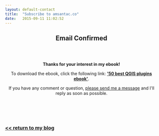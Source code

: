 ```yaml
---
layout: default-contact
title:  "Subscribe to amsantac.co"
date:   2015-09-11 11:02:52
---
```

<header>
<h2>Email Confirmed</h2>
<br>
<br>

<span class="byline"><strong>Thanks for your interest in my ebook!</strong></span>

<span class="byline">To download the ebook, click the following link: <strong><a href="https://drive.google.com/uc?export=download&id=198QI60OWn12umz8pxI0CoZB6A4yTRAK8">'50 best QGIS plugins ebook'</a></strong>.</span>

<span class="byline">If you have any comment or question, <a href="/contact.html">please send me a message</a> and I'll reply as soon as possible.</span>

</header>

<br>

### [<< return to my blog](/blog.html)
